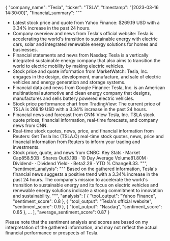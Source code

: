 {
"company_name": "Tesla",
"ticker": "TSLA",
"timestamp": "[2023-03-16 14:30:00]",
"financial_summary": """
* Latest stock price and quote from Yahoo Finance: $269.19 USD with a 3.34% increase in the past 24 hours.
* Company overview and news from Tesla's official website: Tesla is accelerating the world's transition to sustainable energy with electric cars, solar and integrated renewable energy solutions for homes and businesses.
* Financial statements and news from Nasdaq: Tesla is a vertically integrated sustainable energy company that also aims to transition the world to electric mobility by making electric vehicles.
* Stock price and quote information from MarketWatch: Tesla, Inc. engages in the design, development, manufacture, and sale of electric vehicles and energy generation and storage systems.
* Financial data and news from Google Finance: Tesla, Inc. is an American multinational automotive and clean energy company that designs, manufactures and sells battery powered electric vehicles.
* Stock price performance chart from TradingView: The current price of TSLA is 269.19 USD with a 3.34% increase in the past 24 hours.
* Financial news and forecast from CNN: View Tesla, Inc. TSLA stock quote prices, financial information, real-time forecasts, and company news from CNN.
* Real-time stock quotes, news, price, and financial information from Reuters: Get Tesla Inc (TSLA.O) real-time stock quotes, news, price and financial information from Reuters to inform your trading and investments.
* Stock price, quote, and news from CNBC: Key Stats · Market Cap858.50B · Shares Out3.19B · 10 Day Average Volume81.80M · Dividend- · Dividend Yield- · Beta2.29 · YTD % Change8.33.
""",
"sentiment_analysis": """
Based on the gathered information, Tesla's financial news suggests a positive trend with a 3.34% increase in the past 24 hours. The company's mission to accelerate the world's transition to sustainable energy and its focus on electric vehicles and renewable energy solutions indicate a strong commitment to innovation and sustainability.
""",
"analysis": [
{
"tool_output": "Yahoo Finance",
"sentiment_score": 0.8
},
{
"tool_output": "Tesla's official website",
"sentiment_score": 0.9
},
{
"tool_output": "Nasdaq",
"sentiment_score": 0.85
},
...
],
"average_sentiment_score": 0.87
}

Please note that the sentiment analysis and scores are based on my interpretation of the gathered information, and may not reflect the actual financial performance or prospects of Tesla.